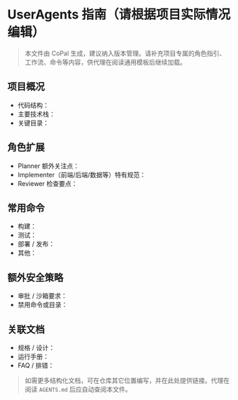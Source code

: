 # UserAgents 指南（请根据项目实际情况编辑）

> 本文件由 CoPal 生成，建议纳入版本管理。请补充项目专属的角色指引、工作流、命令等内容，供代理在阅读通用模板后继续加载。

## 项目概况
- 代码结构：
- 主要技术栈：
- 关键目录：

## 角色扩展
- Planner 额外关注点：
- Implementer（前端/后端/数据等）特有规范：
- Reviewer 检查要点：

## 常用命令
- 构建：
- 测试：
- 部署 / 发布：
- 其他：

## 额外安全策略
- 审批 / 沙箱要求：
- 禁用命令或目录：

## 关联文档
- 规格 / 设计：
- 运行手册：
- FAQ / 排错：

> 如需更多结构化文档，可在仓库其它位置编写，并在此处提供链接。代理在阅读 `AGENTS.md` 后应自动查阅本文件。
